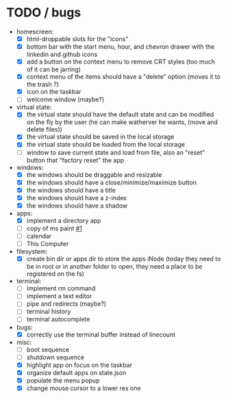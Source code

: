 # TODO / bugs

- homescreen:
  - [x] html-droppable slots for the "icons"
  - [x] bottom bar with the start menu, hour, and chevron drawer with the linkedin and github icons
  - [x] add a button on the context menu to remove CRT styles (too much of it can be jarring)
  - [x] context menu of the items should have a "delete" option (moves it to the trash ?)
  - [x] icon on the taskbar
  - [ ] welcome window (maybe?)

- virtual state:
  - [x] the virtual state should have the default state and can be modified on the fly by the user (he can make watherver he wants, (move and delete files))
  - [x] the virtual state should be saved in the local storage
  - [x] the virtual state should be loaded from the local storage
  - [ ] window to save current state and load from file, also an "reset" button that "factory reset" the app

- windows:
  - [x] the windows should be draggable and resizable
  - [x] the windows should have a close/minimize/maximize button
  - [x] the windows should have a title
  - [x] the windows should have a z-index
  - [x] the windows should have a shadow

- apps:
  - [x] implement a directory app
  - [ ] copy of ms paint [#1](https://github.com/FlavioZanoni/FlavioZanoni.com/issues/1)
  - [ ] calendar
  - [ ] This Computer

- filesystem:
  - [x] create bin dir or apps dir to store the apps iNode (today they need to be in root or in another folder to open, they need a place to be registered on the fs)

- terminal:
  - [ ] implement rm command
  - [ ] implement a text editor
  - [ ] pipe and redirects (maybe?)
  - [ ] terminal history
  - [ ] terminal autocomplete

- bugs:
  - [x] correctly use the terminal buffer instead of linecount

- misc:
  - [ ] boot sequence
  - [ ] shutdown sequence
  - [x] highlight app on focus on the taskbar
  - [x] organize default apps on state.json
  - [x] populate the menu popup
  - [x] change mouse cursor to a lower res one
